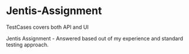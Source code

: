 # Jentis-Assignment

TestCases covers both API and UI 

Jentis Assignment - Answered based out of my experience and standard testing approach.
